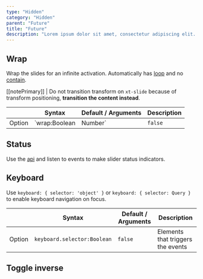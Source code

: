 ```yaml
---
type: "Hidden"
category: "Hidden"
parent: "Future"
title: "Future"
description: "Lorem ipsum dolor sit amet, consectetur adipiscing elit. Nunc tempus laoreet leo sit amet iaculis."
---
```


## Wrap

Wrap the slides for an infinite activation. Automatically has [loop](/components/slider/interaction#loop) and no [contain](/components/slider/position#contain).

[[notePrimary]]
| Do not transition transform on `xt-slide` because of transform positioning, **transition the content instead**.

<div class="xt-overflow-sub overflow-y-hidden overflow-x-scroll my-5 xt-my-auto w-full">

|                         | Syntax                                    | Default / Arguments                       | Description                   |
| ----------------------- | ----------------------------------------- | ----------------------------- | ----------------------------- |
| Option                  | `wrap:Boolean|Number`                          | `false`        | Wrap slides on start and end             |

</div>

<demo>
  <demoinline src="demos/components/slider/wrap-center">
  </demoinline>
  <demoinline src="demos/components/slider/wrap-left">
  </demoinline>
  <demoinline src="demos/components/slider/wrap-right">
  </demoinline>
</demo>

## Status

Use the [api](/components/slider/api#listen) and listen to events to make slider status indicators.	

<demo>
  <demoinline src="demos/components/slider/status">
  </demoinline>
</demo>

## Keyboard

Use `keyboard: { selector: 'object' }` or `keyboard: { selector: Query }` to enable keyboard navigation on focus.

<div class="xt-overflow-sub overflow-y-hidden overflow-x-scroll my-5 xt-my-auto w-full">

|                         | Syntax                                    | Default / Arguments                       | Description                   |
| ----------------------- | ----------------------------------------- | ----------------------------- | ----------------------------- |
| Option                  | `keyboard.selector:Boolean`                          | `false`        | Elements that triggers the events            |

</div>

<demo>
  <demoinline src="demos/components/toggle/usability-keyboard">
  </demoinline>
</demo>

## Toggle inverse	

<demo>
  <demoinline src="demos/components/toggle/animation-css">
  </demoinline>
  <demoinline src="demos/components/toggle/animation-css-inverse">
  </demoinline>
</demo>
